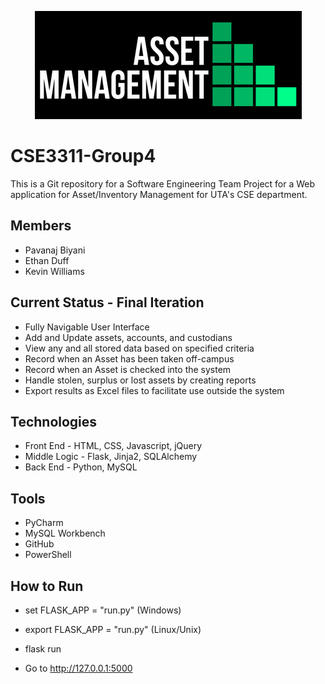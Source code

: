 <p align=center>
 <img src="https://raw.githubusercontent.com/pavanaj/CSE3311-Group4/master/AMA logo.png"/>
</p>

# CSE3311-Group4
This is a Git repository for a Software Engineering Team Project for a Web application for Asset/Inventory Management for UTA's CSE department. 

## Members
* Pavanaj Biyani 
* Ethan Duff
* Kevin Williams

## Current Status - Final Iteration
* Fully Navigable User Interface
* Add and Update assets, accounts, and custodians
* View any and all stored data based on specified criteria
* Record when an Asset has been taken off-campus
* Record when an Asset is checked into the system
* Handle stolen, surplus or lost assets by creating reports
* Export results as Excel files to facilitate use outside the system

## Technologies
* Front End - HTML, CSS, Javascript, jQuery
* Middle Logic - Flask, Jinja2, SQLAlchemy
* Back End - Python, MySQL

## Tools
* PyCharm
* MySQL Workbench
* GitHub
* PowerShell

## How to Run 
* set FLASK_APP = "run.py" (Windows)
* export FLASK_APP = "run.py" (Linux/Unix)

* flask run

* Go to http://127.0.0.1:5000
